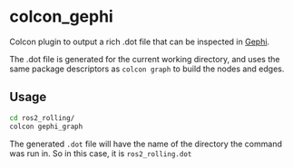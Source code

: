 # colcon_gephi

Colcon plugin to output a rich .dot file that can be inspected in [Gephi](https://github.com/gephi/gephi).

The .dot file is generated for the current working directory, and uses the same package descriptors as `colcon graph` to
build the nodes and edges.

## Usage

```bash
cd ros2_rolling/
colcon gephi_graph
```

The generated `.dot` file will have the name of the directory the command was run in. So in this case,
it is `ros2_rolling.dot`